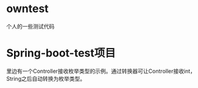 # owntest
个人的一些测试代码

# Spring-boot-test项目
里边有一个Controller接收枚举类型的示例。通过转换器可让Controller接收int，String之后自动转换为枚举类型。
